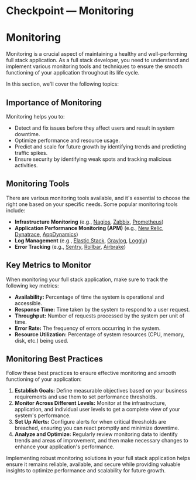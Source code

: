 # Checkpoint — Monitoring

# Monitoring

Monitoring is a crucial aspect of maintaining a healthy and well-performing full stack application. As a full stack developer, you need to understand and implement various monitoring tools and techniques to ensure the smooth functioning of your application throughout its life cycle.

In this section, we'll cover the following topics:

## Importance of Monitoring

Monitoring helps you to:

- Detect and fix issues before they affect users and result in system downtime.
- Optimize performance and resource usage.
- Predict and scale for future growth by identifying trends and predicting traffic spikes.
- Ensure security by identifying weak spots and tracking malicious activities.

## Monitoring Tools

There are various monitoring tools available, and it's essential to choose the right one based on your specific needs. Some popular monitoring tools include:

- **Infrastructure Monitoring** (e.g., [Nagios](https://www.nagios.org/), [Zabbix](https://www.zabbix.com/), [Prometheus](https://prometheus.io/))
- **Application Performance Monitoring (APM)** (e.g., [New Relic](https://newrelic.com/), [Dynatrace](https://www.dynatrace.com/), [AppDynamics](https://www.appdynamics.com/))
- **Log Management** (e.g., [Elastic Stack](https://www.elastic.co/), [Graylog](https://www.graylog.org/), [Loggly](https://www.loggly.com/))
- **Error Tracking** (e.g., [Sentry](https://sentry.io/), [Rollbar](https://rollbar.com/), [Airbrake](https://airbrake.io/))

## Key Metrics to Monitor

When monitoring your full stack application, make sure to track the following key metrics:

- **Availability:** Percentage of time the system is operational and accessible.
- **Response Time:** Time taken by the system to respond to a user request.
- **Throughput:** Number of requests processed by the system per unit of time.
- **Error Rate:** The frequency of errors occurring in the system.
- **Resource Utilization:** Percentage of system resources (CPU, memory, disk, etc.) being used.

## Monitoring Best Practices

Follow these best practices to ensure effective monitoring and smooth functioning of your application:

1. **Establish Goals:** Define measurable objectives based on your business requirements and use them to set performance thresholds.
2. **Monitor Across Different Levels:** Monitor at the infrastructure, application, and individual user levels to get a complete view of your system's performance.
3. **Set Up Alerts:** Configure alerts for when critical thresholds are breached, ensuring you can react promptly and minimize downtime.
4. **Analyze and Optimize:** Regularly review monitoring data to identify trends and areas of improvement, and then make necessary changes to enhance your application's performance.

Implementing robust monitoring solutions in your full stack application helps ensure it remains reliable, available, and secure while providing valuable insights to optimize performance and scalability for future growth.
